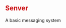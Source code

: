 <h2>
    <font color="#c9040a"> Senver </font>
</h2>
<p align="justify">A basic messaging system</p>